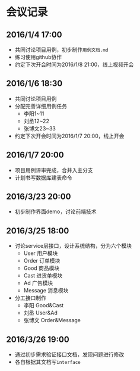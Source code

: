 # 会议记录

## 2016/1/4 17:00
- 共同讨论项目用例，初步制作`用例文档.md`
- 练习使用github协作
- 约定下次开会时间为2016/1/8 21:00，线上视频开会

## 2016/1/6 18:30
- 共同讨论项目用例
- 分配完善详细用例任务
    + 李阳1~11
    + 刘丞12~22
    + 张博文23~33
- 约定下次开会时间为2016/1/7 20:00，线上开会

## 2016/1/7 20:00
- 项目用例评审完成，合并入主分支
- 计划书写数据库建表命令

## 2016/3/23 20:00
- 初步制作界面demo，讨论前端技术 

## 2016/3/25 18:00
- 讨论service层接口，设计系统结构，分为六个模块
    + User 用户模块
    + Order 订单模块
    + Good 商品模块
    + Cast 进货单模块
    + Ad 广告模块
    + Message 消息模块
- 分工接口制作
    + 李阳 Good&Cast
    + 刘丞 User&Ad
    + 张博文 Order&Message

## 2016/3/26 19:00
- 通过初步需求验证接口文档，发现问题进行修改
- 各自根据其文档写`interface`
